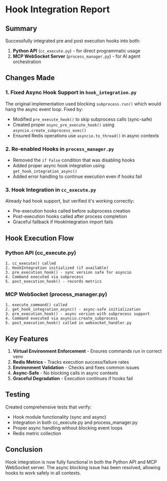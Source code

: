# Hook Integration Report

## Summary

Successfully integrated pre and post execution hooks into both:
1. **Python API** (`cc_execute.py`) - for direct programmatic usage
2. **MCP WebSocket Server** (`process_manager.py`) - for AI agent orchestration

## Changes Made

### 1. Fixed Async Hook Support in `hook_integration.py`

The original implementation used blocking `subprocess.run()` which would hang the async event loop. Fixed by:

- Modified `pre_execute_hook()` to skip subprocess calls (sync-safe)
- Created proper `async_pre_execute_hook()` using `asyncio.create_subprocess_exec()`
- Ensured Redis operations use `asyncio.to_thread()` in async contexts

### 2. Re-enabled Hooks in `process_manager.py`

- Removed the `if False` condition that was disabling hooks
- Added proper async hook integration using `get_hook_integration_async()`
- Added error handling to continue execution even if hooks fail

### 3. Hook Integration in `cc_execute.py`

Already had hook support, but verified it's working correctly:
- Pre-execution hooks called before subprocess creation
- Post-execution hooks called after process completion
- Graceful fallback if HookIntegration import fails

## Hook Execution Flow

### Python API (cc_execute.py)
```
1. cc_execute() called
2. HookIntegration initialized (if available)
3. pre_execution_hook() - sync version safe for asyncio
4. Command executed via subprocess
5. post_execution_hook() - records metrics
```

### MCP WebSocket (process_manager.py)
```
1. execute_command() called
2. get_hook_integration_async() - async-safe initialization
3. pre_execution_hook() - async version with subprocess support
4. Command executed via asyncio.create_subprocess
5. post_execution_hook() called in websocket_handler.py
```

## Key Features

1. **Virtual Environment Enforcement** - Ensures commands run in correct venv
2. **Redis Metrics** - Tracks execution success/failure rates
3. **Environment Validation** - Checks and fixes common issues
4. **Async-Safe** - No blocking calls in async contexts
5. **Graceful Degradation** - Execution continues if hooks fail

## Testing

Created comprehensive tests that verify:
- Hook module functionality (sync and async)
- Integration in both cc_execute.py and process_manager.py
- Proper async handling without blocking event loops
- Redis metric collection

## Conclusion

Hook integration is now fully functional in both the Python API and MCP WebSocket server. The async blocking issue has been resolved, allowing hooks to work safely in all contexts.